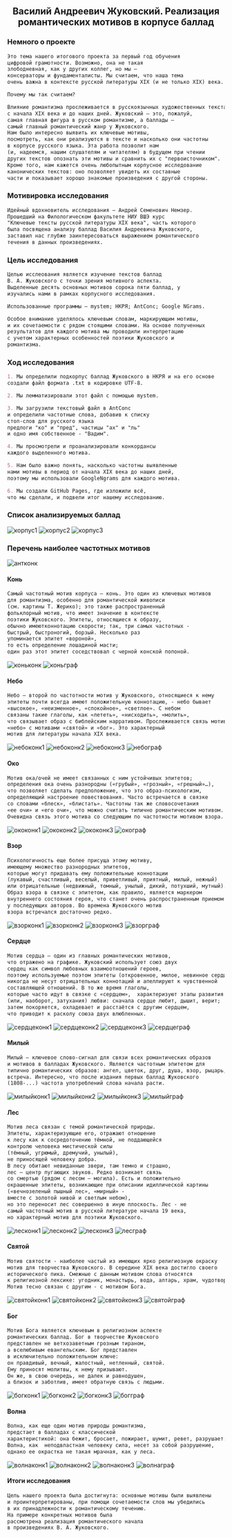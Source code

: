 ## <center> Василий Андреевич Жуковский. Реализация романтических мотивов в корпусе баллад 

### Немного о проекте 

```markdown
Это тема нашего итогового проекта за первый год обучения
цифровой грамотности. Возможно, она не такая 
злободневная, как у других коллег, но мы — 
консерваторы и фундаменталисты. Мы считаем, что наша тема 
очень важна в контексте русской литературы XIX (и не только XIX) века.

Почему мы так считаем?

Влияние романтизма прослеживается в русскоязычных художественных текстах
с начала XIX века и до наших дней. Жуковский — это, пожалуй, 
самая главная фигура в русском романтизме, а баллады — 
самый главный романтический жанр у Жуковского.
Нам было интересно выявить их ключевые мотивы, 
посмотреть, как они реализуются в тексте и насколько они частотны
в корпусе русского языка. Эта работа позволит нам
(и, надеемся, нашим слушателям и читателям) в будущем при чтении
других текстов опознать эти мотивы и сравнить их с "первоисточником".
Кроме того, нам кажется очень любопытным корпусное исследование 
канонических текстов: оно позволяет увидеть их составные
части и показывает хорошо знакомые произведения с другой стороны.
```


### Мотивировка исследования

```markdown
Идейный вдохновитель исследования – Андрей Семенович Немзер.
Прошедший на Филологическом факультете НИУ ВШЭ курс
"Ключевые тексты русской литературы XIX века", часть которого
была посвящена анализу баллад Василия Андреевича Жуковского, 
заставил нас глубже заинтересоваться выражением романтического
течения в данных произведениях.
```

### Цель исследования

```markdown
Целью исслеования является изучение текстов баллад
В. А. Жуковского с точки зрения мотивного аспекта.
Выделенные десять основных мотивов сорока пяти баллад, y 
изучались нами в рамках корпусного исследования.

Использованные программы – mystem; НКРЯ; AntConc; Google NGrams.

Особое внимание уделялось ключевым словам, маркирующим мотивы,
и их сочетаемости с рядом стоящими словами. На основе полученных
результатов для каждого мотива мы проводили интерпретацию
с учетом характерных особенностей поэтики Жуковского и 
романтизма. 
```

### Ход исследования

```markdown
1. Мы определили подкорпус баллад Жуковского в НКРЯ и на его основе
создали файл формата .txt в кодировке UTF-8.

2. Мы лемматизировали этот файл с помощью mystem.

3. Мы загрузили текстовый файл в AntConc
и определили частотные слова, добавив к списку
стоп-слов для русского языка
предлоги "ко" и "пред", частицы "ах" и "ль"
и одно имя собственное - "Вадим".

4. Мы просмотрели и проанализировали конкордансы 
каждого выделенного мотива.

5. Нам было важно понять, насколько частотны выявленные
нами мотивы в период от начала XIX века до наших дней, 
поэтому мы использовали GoogleNgrams для каждого мотива.

6. Мы создали GitHub Pages, где изложили всё, 
что мы сделали, и подвели итог нашему исследованию.
```

### Список анализируемых баллад

![корпус1](corpus1.jpg)
![корпус2](corpus2.jpg)
![корпус3](corpus3.jpg)

### Перечень наиболее частотных мотивов

![антконк](antconc.jpg)

#### Конь

```markdown
Самый частотный мотив корпуса – конь. Это один из ключевых мотивов
для романтизма, особенно для романтической живописи
(см. картины Т. Жерико); это также распространенный
фольклорный мотив, что имеет значение в контексте
поэтики Жуковского. Эпитеты, относящиеся к образу, 
обычно имеютконнотацию скорости; так, три самых частотных - 
быстрый, быстроногий, борзый. Несколько раз 
упоминается эпитет «вороной»,
то есть определение лошадиной масти; 
один раз этот эпитет соседствовал с черной конской попоной.
```

![коньконк](konconc1.jpg)
![коньграф](kongraph.jpg)

#### Небо

```markdown
Небо – второй по частотности мотив у Жуковского, относящиеся к нему
эпитеты почти всегда имеют положительную коннотацию, - небо бывает 
«высокое», «неизменное», «спокойное», «светлое». С небом
связаны такие глаголы, как «лететь», «нисходить», «молить»,
что связывает образ с библейским нарративом. Прослеживается связь мотива
«небо» с мотивами «святой» и «бог». Это характерный
мотив для литературы начала XIX века.
```

![небоконк1](neboconc1.jpg)
![небоконк2](neboconc2.jpg)
![небоконк3](neboconc3.jpg)
![небограф](nebograph.jpg)

#### Око

```markdown
Мотив ока/очей не имеет связанных с ним устойчивых эпитетов;
определения ока очень разнородны («грубый», «грозный», «грешный»…),
что позволяет сделать предположение, что это образ-психологизм,
определяющий настроение повествования. Часто встречается в связке
со словами «блеск», «блистать». Частотны так же словосочетания
«ее очи» и «его очи», что можно считать типично романтическим мотивом.
Очевидна связь этого мотива со следующим по частотности мотивом взора. 
```

![ококонк1](okoconc1.jpg)
![ококонк2](okoconc2.jpg)
![ококонк3](okoconc3.jpg)
![окограф](okograph.jpg)

#### Взор

```markdown
Психологичность еще более присуща этому мотиву,
имеющему множество разнородных эпитетов,
которые могут придавать ему положительные коннотации 
(лукавый, счастливый, веселый, приветливый, приятный, милый, нежный)
или отрицательные (недвижный, томный, унылый, дикий, потухший, мутный).
Образ взора в связке с эпитетом, как правило, является маркером
внутреннего состояния героя, что станет очень распространенным приемом
у последующих авторов. Во времена Жуковского мотив 
взора встречался достаточно редко.
```

![взорконк1](vzorconc1.jpg)
![взорконк2](vzorconc2.jpg)
![взорконк3](vzorconc3.jpg)
![взорграф](vzorgraph.jpg)

#### Сердце

```markdown
Мотив сердца – один из главных романтических мотивов,
что отражено на графике. Жуковский использует союз двух 
сердец как символ любовных взаимоотношений героев,
поэтому используемые поэтом эпитеты (откровенное, милое, невинное сердце)
никогда не несут отрицательных коннотаций и апеллируют к чувственной
составляющей отношений. В то же время глаголы, 
которые часто идут в связке с «сердцем»,  характеризуют этапы развития
(или, наоборот, затухания) любви: сначала сердце любит, дышит, верит; 
затем покоряется, охладевает и расстаётся с другим сердцем,
что приводит к расколу союза двух влюбленных.
```

![сердцеконк1](cerdceconc1.jpg)
![сердцеконк2](cerdceconc2.jpg)
![сердцеконк3](cerdceconc3.jpg)
![сердцеграф](cerdcegraph.jpg)

#### Милый

```markdown
Милый – ключевое слово-сигнал для связи всех романтических образов
и мотивов в балладах Жуковского. Является частотным эпитетом для 
типично романтических образов: ангел, цветок, друг, душа, взор, рыцарь,
встреча. Интересно, что после издания первых баллад Жуковского
(1808-...) частота употреблений слова начала расти.
```

![милыйконк1](miliyconc1.jpg)
![милыйконк2](miliyconc2.jpg)
![милыйконк3](miliyconc3.jpg)
![милыйграф](miliygraph.jpg)

#### Лес

```markdown
Мотив леса связан с темой романтической природы.
Эпитеты, характеризующие его, отражают отношение
к лесу как к сосредоточению тёмной, не поддающейся 
контролю человека мистической силы 
(тёмный, угрюмый, дремучий, унылый),
не приносящей человеку добра.
В лесу обитают невиданные звери, там темно и страшно,
лес – центр пугающих звуков. Редко возникает связь 
со смертью (рядом с лесом – могила). Есть и положительно
окрашенные эпитеты, возникающие при описании идиллической картины
(«вечнозеленый пышный лес», «мирный» - 
вместе с золотой нивой и светлым небом),
но это переносит лес совершенно в иную плоскость. Лес - не 
самый частотный мотив в русской литературе начала 19 века,
но характерный мотив для поэтики Жуковского.
```

![лесконк1](lesconc1.jpg)
![лесконк2](lesconc2.jpg)
![лесконк3](lesconc3.jpg)
![лесграф](lesgraph.jpg)

#### Святой

```markdown
Мотив святости - наиболее частый из имеющих ярко религиозную окраску
мотив для творчества Жуковского. В середине XIX века достигло своего
исторического пика. Смежные с данным мотивом слова относятся
к религиозной лексике: угодник, монастырь, вода, алтарь, храм, чудотворец.
Мотив тесно связан с другим - с мотивом Бога.
```

![святойконк1](svatoiconc1.jpg)
![святойконк2](svatoiconc2.jpg)
![святойконк3](svatoiconc3.jpg)
![святойграф](svatoigraph.jpg)

#### Бог

```markdown
Мотив Бога является ключевым в религиозном аспекте
романтических баллад. Бог в творчестве Жуковского 
представлен не ветхозаветным грозным тираном,
а вселюбивым евангельским. Бог представлен 
в исключительно положительном ключе:
он правдивый, вечный, жалостный, нетленный, святой. 
Ему приносят молитвы, к нему призывают.
Он же, в свою очередь, не далек и равнодушен,
а близок и заботлив, имеет обратную связь с людьми.
```

![богконк1](bogconc1.jpg)
![богконк2](bogconc2.jpg)
![богконк3](bogconc3.jpg)
![богграф](boggraph.jpg)

#### Волна

```markdown
Волна, как еще один мотив природы романтизма,
предстает в балладах с классической
характеристикой: она бежит, бросает, пожирает, шумит, ревет, разрушает.
Волна, как  неподвластная человеку сила, несет за собой разрушение,
однако ее окрастка не такая мрачная, как у леса.
```

![волнаконк1](volnaconc1.jpg)
![волнаконк2](volnaconc2.jpg)
![волнаконк3](volnaconc3.jpg)
![волнаграф](volnagraph.jpg)

#### Итоги исследования

```markdown
Цель нашего проекта была достигнута: основные мотивы были выявлены 
и проинтерпретированы, при помощи сочетаемости слов мы убедились
в их принадлежности к романтическому течению.
На примере конкретных мотивов была
рассмотрена реализация романтического начала
в произведениях В. А. Жуковского.
```
